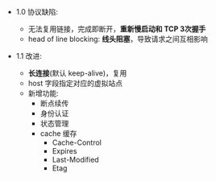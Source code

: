 - 1.0 协议缺陷:
  - 无法复用链接，完成即断开，**重新慢启动和 TCP 3次握手**
  - head of line blocking: **线头阻塞**，导致请求之间互相影响

- 1.1 改进:
  - **长连接**(默认 keep-alive)，复用
  - host 字段指定对应的虚拟站点
  - 新增功能:
    - 断点续传
    - 身份认证
    - 状态管理
    - cache 缓存
      - Cache-Control
      - Expires
      - Last-Modified
      - Etag